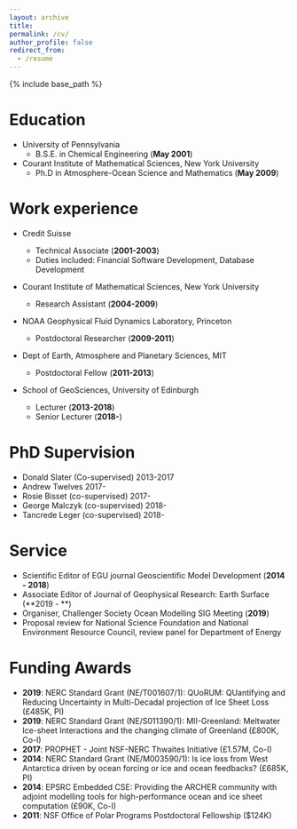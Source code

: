 ```yaml
---
layout: archive
title: 
permalink: /cv/
author_profile: false
redirect_from:
  - /resume
---
```


{% include base_path %}

Education
======
* University of Pennsylvania 
  * B.S.E. in Chemical Engineering (**May 2001**)
* Courant Institute of Mathematical Sciences, New York University
  * Ph.D in Atmosphere-Ocean Science and Mathematics (**May 2009**)

Work experience
======
* Credit Suisse
  * Technical Associate (**2001-2003**)
  * Duties included: Financial Software Development, Database Development

* Courant Institute of Mathematical Sciences, New York University
  * Research Assistant (<strong>2004-2009</strong>)

* NOAA Geophysical Fluid Dynamics Laboratory, Princeton
  * Postdoctoral Researcher (**2009-2011**)

* Dept of Earth, Atmosphere and Planetary Sciences, MIT
  * Postdoctoral Fellow (**2011-2013**)
  
* School of GeoSciences, University of Edinburgh
  * Lecturer (**2013-2018**)
  * Senior Lecturer (**2018-**)

PhD Supervision
======
* Donald Slater (Co-supervised) 2013-2017
* Andrew Twelves 2017-
* Rosie Bisset (co-supervised) 2017-
* George Malczyk (co-supervised) 2018-
* Tancrede Leger (co-supervised) 2018-
  
Service 
======
* Scientific Editor of EGU journal Geoscientific Model Development (**2014 - 2018**)
* Associate Editor of Journal of Geophysical Research: Earth Surface (**2019 - **)
* Organiser, Challenger Society Ocean Modelling SIG Meeting (**2019**)
* Proposal review for National Science Foundation and National Environment Resource Council, review panel for Department of Energy

Funding Awards
======
* **2019**: NERC Standard Grant (NE/T001607/1): QUoRUM: QUantifying and Reducing Uncertainty in Multi-Decadal projection of Ice Sheet Loss (£485K, PI)
* **2019**: NERC Standard Grant (NE/S011390/1): MII-Greenland: Meltwater Ice-sheet Interactions and the changing climate of Greenland (£800K, Co-I)
* **2017**: PROPHET - Joint NSF-NERC Thwaites Initiative (£1.57M, Co-I)
* **2014**: NERC Standard Grant (NE/M003590/1): Is ice loss from West Antarctica driven by ocean forcing or ice and ocean feedbacks? (£685K, PI)
* **2014**: EPSRC Embedded CSE: Providing the ARCHER community with adjoint modelling tools for high-performance ocean and ice sheet computation (£90K, Co-I)
* **2011**: NSF Office of Polar Programs Postdoctoral Fellowship ($124K)

